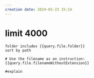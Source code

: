 ```yaml
---
creation date: 2024-03-23 15:14
---
```


# limit 4000

```tasks
folder includes {{query.file.folder}}
sort by path

# Use the filename as an instruction:
{{query.file.filenameWithoutExtension}}

#explain
```
